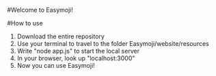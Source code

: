 #Welcome to Easymoji!

#How to use
1. Download the entire repository
2. Use your terminal to travel to the folder Easymoji/website/resources
3. Write "node app.js" to start the local server
4. In your browser, look up "localhost:3000"
5. Now you can use Easymoji!
